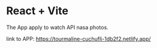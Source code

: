 # React + Vite

The App apply to watch API nasa photos.

link to APP:
https://tourmaline-cuchufli-1db2f2.netlify.app/
